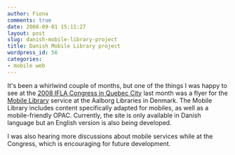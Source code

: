 ```yaml
---
author: Fiona
comments: true
date: 2008-09-01 15:11:27
layout: post
slug: danish-mobile-library-project
title: Danish Mobile Library project
wordpress_id: 56
categories:
- mobile web
---
```


It's been a whirlwind couple of months, but one of the things I was happy to see at the [2008 IFLA Congress in Quebec City](http://librariesinteract.info/2008/08/18/2008-ifla-congress-in-quebec-city/) last month was a flyer for the [Mobile Library](http://www.mobib.nu/) service at the Aalborg Libraries in Denmark. The Mobile Library includes content specifically adapted for mobiles, as well as a mobile-friendly OPAC. Currently, the site is only available in Danish language but an English version is also being developed.

I was also hearing more discussions about mobile services while at the Congress, which is encouraging for future development.
